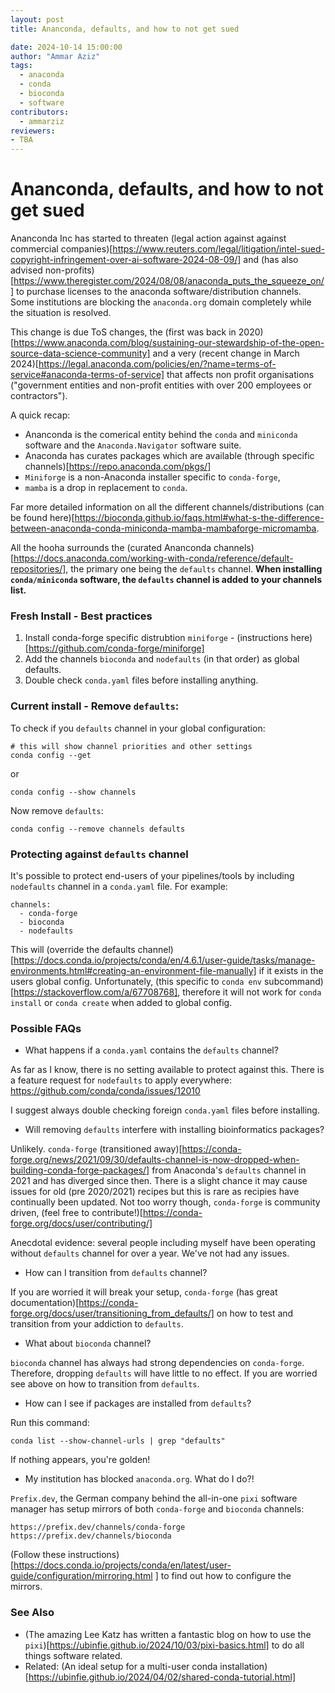 ```yaml
---
layout: post
title: Ananconda, defaults, and how to not get sued

date: 2024-10-14 15:00:00
author: "Ammar Aziz"
tags:
  - anaconda
  - conda
  - bioconda
  - software
contributors:
  - ammarziz
reviewers:
- TBA
---
```


# Ananconda, defaults, and how to not get sued

Ananconda Inc has started to threaten (legal action against against commercial companies)[https://www.reuters.com/legal/litigation/intel-sued-copyright-infringement-over-ai-software-2024-08-09/] and (has also advised non-profits)[https://www.theregister.com/2024/08/08/anaconda_puts_the_squeeze_on/] to purchase licenses to the anaconda software/distribution channels. Some institutions are blocking the `anaconda.org` domain completely while the situation is resolved.

This change is due ToS changes, the (first was back in 2020)[https://www.anaconda.com/blog/sustaining-our-stewardship-of-the-open-source-data-science-community] and a very (recent change in March 2024)[https://legal.anaconda.com/policies/en/?name=terms-of-service#anaconda-terms-of-service] that affects non profit organisations ("government entities and non-profit entities with over 200 employees or contractors").

A quick recap:

- Ananconda is the comerical entity behind the `conda` and `miniconda` software and the `Anaconda.Navigator` software suite.
- Anaconda has curates packages which are available (through specific channels)[https://repo.anaconda.com/pkgs/]  
- `Miniforge` is a non-Anaconda installer specific to `conda-forge`, 
- `mamba` is a drop in replacement to `conda`.

Far more detailed information on all the different channels/distributions (can be found here)[https://bioconda.github.io/faqs.html#what-s-the-difference-between-anaconda-conda-miniconda-mamba-mambaforge-micromamba.

All the hooha surrounds the (curated Ananconda channels)[https://docs.anaconda.com/working-with-conda/reference/default-repositories/], the primary one being the `defaults` channel. **When installing `conda/miniconda` software, the `defaults` channel is added to your channels list.**

### Fresh Install - Best practices

1. Install conda-forge specific distrubtion `miniforge` - (instructions here)[https://github.com/conda-forge/miniforge]
2. Add the channels `bioconda` and `nodefaults` (in that order) as global defaults.
3. Double check `conda.yaml` files before installing anything.

### Current install - Remove `defaults`:

To check if you `defaults` channel in your global configuration:

```
# this will show channel priorities and other settings
conda config --get
```
or
```
conda config --show channels
```

Now remove `defaults`:

```
conda config --remove channels defaults
```

### Protecting against `defaults` channel

It's possible to protect end-users of your pipelines/tools by including `nodefaults` channel in a `conda.yaml` file. For example:

```
channels:
  - conda-forge
  - bioconda
  - nodefaults
```

This will (override the defaults channel)[https://docs.conda.io/projects/conda/en/4.6.1/user-guide/tasks/manage-environments.html#creating-an-environment-file-manually] if it exists in the users global config. Unfortunately, (this specific to `conda env` subcommand)[https://stackoverflow.com/a/67708768], therefore it will not work for `conda install` or `conda create` when added to global config.


### Possible FAQs

- What happens if a `conda.yaml` contains the `defaults` channel?

As far as I know, there is no setting available to protect against this. There is a feature request for `nodefaults` to apply everywhere:
https://github.com/conda/conda/issues/12010

I suggest always double checking foreign `conda.yaml` files before installing.

- Will removing `defaults` interfere with installing bioinformatics packages?

Unlikely. `conda-forge` (transitioned away)[https://conda-forge.org/news/2021/09/30/defaults-channel-is-now-dropped-when-building-conda-forge-packages/] from Anaconda's `defaults` channel in 2021 and has diverged since then. There is a slight chance it may cause issues for old (pre 2020/2021) recipes but this is rare as recipies have continually been updated. Not too worry though, `conda-forge` is community driven, (feel free to contribute!)[https://conda-forge.org/docs/user/contributing/]

Anecdotal evidence: several people including myself have been operating without `defaults` channel for over a year. We've not had any issues. 

- How can I transition from `defaults` channel?

If you are worried it will break your setup, `conda-forge` (has great documentation)[https://conda-forge.org/docs/user/transitioning_from_defaults/] on how to test and transition from your addiction to `defaults`.

- What about `bioconda` channel?

`bioconda` channel has always had strong dependencies on `conda-forge`. Therefore, dropping `defaults` will have little to no effect. If you are worried see above on how to transition from `defaults`.

- How can I see if packages are installed from `defaults`? 

Run this command:

```
conda list --show-channel-urls | grep "defaults"
```

If nothing appears, you're golden!

- My institution has blocked `anaconda.org`. What do I do?!

`Prefix.dev`, the German company behind the all-in-one `pixi` software manager has setup mirrors of both `conda-forge` and `bioconda` channels:

```
https://prefix.dev/channels/conda-forge
https://prefix.dev/channels/bioconda
```
(Follow these instructions)[https://docs.conda.io/projects/conda/en/latest/user-guide/configuration/mirroring.html
] to find out how to configure the mirrors. 


### See Also

- (The amazing Lee Katz has written a fantastic blog on how to use the `pixi`)[https://ubinfie.github.io/2024/10/03/pixi-basics.html] to do all things software related.
- Related: (An ideal setup for a multi-user conda installation)[https://ubinfie.github.io/2024/04/02/shared-conda-tutorial.html]




